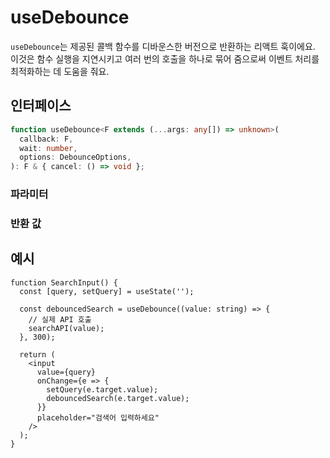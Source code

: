 # useDebounce

`useDebounce`는 제공된 콜백 함수를 디바운스한 버전으로 반환하는 리액트 훅이에요. 이것은 함수 실행을 지연시키고 여러 번의 호출을 하나로 묶어 줌으로써 이벤트 처리를 최적화하는 데 도움을 줘요.

## 인터페이스
```ts
function useDebounce<F extends (...args: any[]) => unknown>(
  callback: F,
  wait: number,
  options: DebounceOptions,
): F & { cancel: () => void };

```

### 파라미터

<Interface
  required
  name="callback"
  type="F"
  description="디바운스할 함수예요."
/>

<Interface
  required
  name="wait"
  type="number"
  description="함수 실행을 지연시킬 밀리세컨드예요."
/>

<Interface
  name="options"
  type="DebounceOptions"
  description="디바운스 동작을 설정하는 옵션이에요."
  :nested="[
    {
      name: 'options.leading',
      type: 'boolean',
      required: 'false',
      defaultValue: 'false',
      description:
        '만약 <code>true</code>이면, 함수는 시퀀스의 시작에 호출돼요.',
    },
    {
      name: 'options.trailing',
      type: 'boolean',
      required: 'false',
      defaultValue: 'true',
      description:
        '만약 <code>true</code>이면, 함수는 시퀀스의 끝에 호출돼요.',
    },
  ]"
/>

### 반환 값

<Interface
  name=""
  type="F & { cancel: () => void }"
  description="콜백 호출을 지연시키는 디바운스된 함수예요. 이 함수에는 대기 중인 디바운스 실행을 취소할 수 있는 <code>cancel</code> 메소드도 포함돼요."
/>


## 예시

```tsx
function SearchInput() {
  const [query, setQuery] = useState('');

  const debouncedSearch = useDebounce((value: string) => {
    // 실제 API 호출
    searchAPI(value);
  }, 300);

  return (
    <input
      value={query}
      onChange={e => {
        setQuery(e.target.value);
        debouncedSearch(e.target.value);
      }}
      placeholder="검색어 입력하세요"
    />
  );
}
```
  
